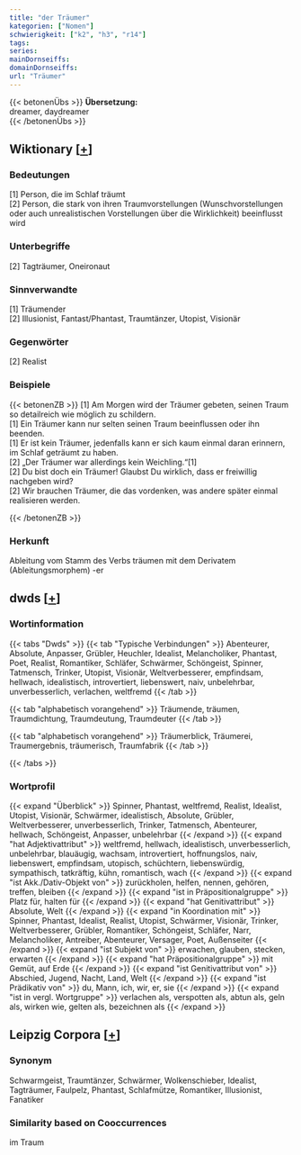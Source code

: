 ```yaml
---
title: "der Träumer"
kategorien: ["Nomen"]
schwierigkeit: ["k2", "h3", "r14"]
tags:
series:
mainDornseiffs:
domainDornseiffs:
url: "Träumer"
---
```


{{< betonenÜbs >}}
**Übersetzung:**  
dreamer, daydreamer  
{{< /betonenÜbs >}}

## Wiktionary [[+](https://de.wiktionary.org/wiki/Träumer)]

### Bedeutungen
[1] Person, die im Schlaf träumt  
[2] Person, die stark von ihren Traumvorstellungen (Wunschvorstellungen oder auch unrealistischen Vorstellungen über die Wirklichkeit) beeinflusst wird  

### Unterbegriffe
[2] Tagträumer, Oneironaut  

### Sinnverwandte
[1] Träumender  
[2] Illusionist, Fantast/Phantast, Traumtänzer, Utopist, Visionär  

### Gegenwörter
[2] Realist  

### Beispiele
{{< betonenZB >}}
[1] Am Morgen wird der Träumer gebeten, seinen Traum so detailreich wie möglich zu schildern.  
[1] Ein Träumer kann nur selten seinen Traum beeinflussen oder ihn beenden.  
[1] Er ist kein Träumer, jedenfalls kann er sich kaum einmal daran erinnern, im Schlaf geträumt zu haben.  
[2] „Der Träumer war allerdings kein Weichling.“[1]  
[2] Du bist doch ein Träumer! Glaubst Du wirklich, dass er freiwillig nachgeben wird?  
[2] Wir brauchen Träumer, die das vordenken, was andere später einmal realisieren werden.  

{{< /betonenZB >}}
### Herkunft
Ableitung vom Stamm des Verbs träumen mit dem Derivatem (Ableitungsmorphem) -er  



## dwds [[+](https://www.dwds.de/wb/Träumer)]

### Wortinformation
{{< tabs "Dwds" >}}
{{< tab "Typische Verbindungen" >}}
Abenteurer, Absolute, Anpasser, Grübler, Heuchler, Idealist, Melancholiker, Phantast, Poet, Realist, Romantiker, Schläfer, Schwärmer, Schöngeist, Spinner, Tatmensch, Trinker, Utopist, Visionär, Weltverbesserer, empfindsam, hellwach, idealistisch, introvertiert, liebenswert, naiv, unbelehrbar, unverbesserlich, verlachen, weltfremd
{{< /tab >}}

{{< tab "alphabetisch vorangehend" >}}
Träumende, träumen, Traumdichtung, Traumdeutung, Traumdeuter
{{< /tab >}}

{{< tab "alphabetisch vorangehend" >}}
Träumerblick, Träumerei, Traumergebnis, träumerisch, Traumfabrik
{{< /tab >}}

{{< /tabs >}}

### Wortprofil
{{< expand "Überblick" >}} Spinner, Phantast, weltfremd, Realist, Idealist, Utopist, Visionär, Schwärmer, idealistisch, Absolute, Grübler, Weltverbesserer, unverbesserlich, Trinker, Tatmensch, Abenteurer, hellwach, Schöngeist, Anpasser, unbelehrbar {{< /expand >}}
{{< expand "hat Adjektivattribut" >}} weltfremd, hellwach, idealistisch, unverbesserlich, unbelehrbar, blauäugig, wachsam, introvertiert, hoffnungslos, naiv, liebenswert, empfindsam, utopisch, schüchtern, liebenswürdig, sympathisch, tatkräftig, kühn, romantisch, wach {{< /expand >}}
{{< expand "ist Akk./Dativ-Objekt von" >}} zurückholen, helfen, nennen, gehören, treffen, bleiben {{< /expand >}}
{{< expand "ist in Präpositionalgruppe" >}} Platz für, halten für {{< /expand >}}
{{< expand "hat Genitivattribut" >}} Absolute, Welt {{< /expand >}}
{{< expand "in Koordination mit" >}} Spinner, Phantast, Idealist, Realist, Utopist, Schwärmer, Visionär, Trinker, Weltverbesserer, Grübler, Romantiker, Schöngeist, Schläfer, Narr, Melancholiker, Antreiber, Abenteurer, Versager, Poet, Außenseiter {{< /expand >}}
{{< expand "ist Subjekt von" >}} erwachen, glauben, stecken, erwarten {{< /expand >}}
{{< expand "hat Präpositionalgruppe" >}} mit Gemüt, auf Erde {{< /expand >}}
{{< expand "ist Genitivattribut von" >}} Abschied, Jugend, Nacht, Land, Welt {{< /expand >}}
{{< expand "ist Prädikativ von" >}} du, Mann, ich, wir, er, sie {{< /expand >}}
{{< expand "ist in vergl. Wortgruppe" >}} verlachen als, verspotten als, abtun als, geln als, wirken wie, gelten als, bezeichnen als {{< /expand >}}

## Leipzig Corpora [[+](https://corpora.uni-leipzig.de/en/res?word=Träumer&corpusId=deu_newscrawl-public_2018)]


### Synonym
Schwarmgeist, Traumtänzer, Schwärmer, Wolkenschieber, Idealist, Tagträumer, Faulpelz, Phantast, Schlafmütze, Romantiker, Illusionist, Fanatiker


### Similarity based on Cooccurrences
im Traum

